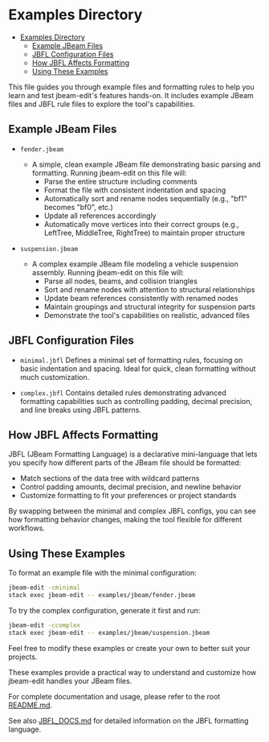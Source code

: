 # Examples Directory

<!--toc:start-->
- [Examples Directory](#examples-directory)
  - [Example JBeam Files](#example-jbeam-files)
  - [JBFL Configuration Files](#jbfl-configuration-files)
  - [How JBFL Affects Formatting](#how-jbfl-affects-formatting)
  - [Using These Examples](#using-these-examples)
<!--toc:end-->

This file guides you through example files and formatting rules to help you learn and test jbeam-edit's features hands-on. It includes example JBeam files and JBFL rule files to explore the tool's capabilities.

## Example JBeam Files

- `fender.jbeam`
  - A simple, clean example JBeam file demonstrating basic parsing
    and formatting. Running jbeam-edit on this file will:
    - Parse the entire structure including comments
    - Format the file with consistent indentation and spacing
    - Automatically sort and rename nodes sequentially (e.g., "bf1" becomes "bf0", etc.)
    - Update all references accordingly
    - Automatically move vertices into their correct groups (e.g., LeftTree, MiddleTree, RightTree) to maintain proper structure

- `suspension.jbeam`
  - A complex example JBeam file modeling a vehicle suspension
    assembly. Running jbeam-edit on this file will:
    - Parse all nodes, beams, and collision triangles
    - Sort and rename nodes with attention to structural relationships
    - Update beam references consistently with renamed nodes
    - Maintain groupings and structural integrity for suspension parts
    - Demonstrate the tool's capabilities on realistic, advanced files

## JBFL Configuration Files

- `minimal.jbfl`
  Defines a minimal set of formatting rules, focusing on basic indentation and spacing. Ideal for quick, clean formatting without much customization.

- `complex.jbfl`
  Contains detailed rules demonstrating advanced formatting capabilities such as controlling padding, decimal precision, and line breaks using  JBFL patterns.

## How JBFL Affects Formatting

JBFL (JBeam Formatting Language) is a declarative mini-language that lets you specify how different parts of the JBeam file should be formatted:

- Match sections of the data tree with wildcard patterns
- Control padding amounts, decimal precision, and newline behavior
- Customize formatting to fit your preferences or project standards

By swapping between the minimal and complex JBFL configs, you can see
how formatting behavior changes, making the tool flexible for different workflows.

## Using These Examples

To format an example file with the minimal configuration:

```bash
jbeam-edit -cminimal
stack exec jbeam-edit -- examples/jbeam/fender.jbeam
```

To try the complex configuration, generate it first and run:

```bash
jbeam-edit -ccomplex
stack exec jbeam-edit -- examples/jbeam/suspension.jbeam
```

Feel free to modify these examples or create your own to better suit your projects.

These examples provide a practical way to understand and customize how jbeam-edit handles your JBeam files.

For complete documentation and usage, please refer to the root
[README.md](../README.md).

See also [JBFL_DOCS.md](../JBFL_DOCS.md) for detailed information on the JBFL formatting language.
